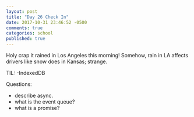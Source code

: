 ```yaml
---
layout: post
title: "Day 26 Check In"
date: 2017-10-31 23:46:52 -0500
comments: true
categories: school
published: true
---
```



Holy crap it rained in Los Angeles this morning! Somehow, rain in LA affects drivers like snow does in Kansas; strange.

TIL:
-IndexedDB

Questions:
- describe async.
- what is the event queue?
- what is a promise?